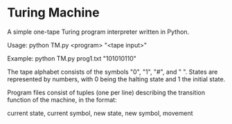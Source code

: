 # Turing Machine

A simple one-tape Turing program interpreter written in Python.

Usage: python TM.py \<program\> "\<tape input\>"

Example: python TM.py prog1.txt "101010110"

The tape alphabet consists of the symbols "0", "1", "#", and " ". States are represented by numbers, with 0 being the halting state and 1 the initial state.

Program files consist of tuples (one per line) describing the transition function of the machine, in the format:

current state, current symbol, new state, new symbol, movement

